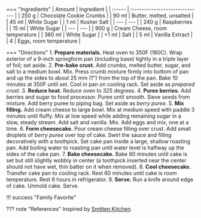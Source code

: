 === "Ingredients"
    | Amount | Ingredient                     |
    | :----- | :----------------------------- |
    | 250 g  | Chocolate Cookie Crumbs        |
    | 90 ml  | Butter, melted, unsalted       |
    | 45 ml  | White Sugar                    |
    | 1 ml   | Kosher Salt                    |
    | ---    | ---                            |
    | 240 g  | Raspberries                    |
    | 15 ml  | White Sugar                    |
    | ---    | ---                            |
    | 900 g  | Cream Cheese, room temperature |
    | 360 ml | White Sugar                    |
    | <1 ml  | Salt                           |
    | 5 ml   | Vanilla Extract                |
    | 4      | Eggs, room temperature         |

=== "Directions"
    1. **Prepare materials.** Heat oven to 350F (180C). Wrap exterior of a 9-inch springform pan (including base) tightly in a triple layer of foil; set aside.
    2. **Pre-bake crust.** Add crumbs, melted butter, sugar, and salt to a medium bowl. Mix. Press crumb mixture firmly into bottom of pan and up the sides to about 25 mm (1") from the top of the pan. Bake 10 minutes at 350F until set. Cool in pan on cooling rack. Set aside as *prepared crust*.
    3. **Reduce heat.** Reduce oven to 325 degrees.
    4. **Puree berries.** Add berries and sugar to food processor. Puree until smooth. Sieve seeds from mixture. Add berry puree to piping bag. Set aside as *berry puree*.
    5. **Mix filling.** Add cream cheese to large bowl. Mix at medium speed with paddle 3 minutes until fluffy. Mix at low speed while adding remaining sugar in a slow, steady stream. Add salt and vanilla. Mix. Add eggs and mix, one at a time.
    6. **Form cheesecake.** Pour cream cheese filling over crust. Add small droplets of *berry puree* over top of cake. Swirl the sauce and filling decoratively with a toothpick. Set cake pan inside a large, shallow roasting pan. Add boiling water to roasting pan until water level is halfway up the sides of the cake pan.
    7. **Bake cheesecake.** Bake 60 minutes until cake is set but still slightly wobbly in center (a toothpick inserted near the center should not have wet, thin batter on it when removed).
    8. **Cool cheesecake.** Transfer cake pan to cooling rack. Rest 60 minutes until cake is room temperature. Rest 6 hours in refrigerator.
    9. **Serve.** Run a knife around edge of cake. Unmold cake. Serve.


!!! success "Family Favorite"

??? note "References"
    Inspired by [Smitten Kitchen](https://smittenkitchen.com/2014/08/raspberry-swirl-cheesecake/).
